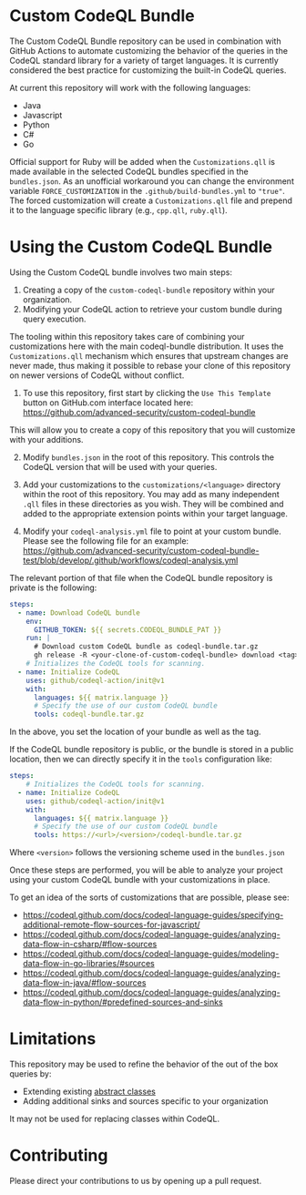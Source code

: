 # Custom CodeQL Bundle

The Custom CodeQL Bundle repository can be used in combination with GitHub
Actions to automate customizing the behavior of the queries in the CodeQL
standard library for a variety of target languages. It is currently considered
the best practice for customizing the built-in CodeQL queries. 

At current this repository will work with the following languages:

- Java
- Javascript
- Python 
- C# 
- Go

Official support for Ruby will be added when the `Customizations.qll` is made available in the selected CodeQL bundles specified in the `bundles.json`.
As an unofficial workaround you can change the environment variable `FORCE_CUSTOMIZATION` in the `.github/build-bundles.yml` to `"true"`.
The forced customization will create a `Customizations.qll` file and prepend it to the language specific library (e.g., `cpp.qll`, `ruby.qll`).

# Using the Custom CodeQL Bundle

Using the Custom CodeQL bundle involves two main steps:

1. Creating a copy of the `custom-codeql-bundle` repository within your
   organization. 
2. Modifying your CodeQL action to retrieve your custom bundle during query
   execution. 

The tooling within this repository takes care of combining your customizations
here with the main codeql-bundle distribution. It uses the `Customizations.qll`
mechanism which ensures that upstream changes are never made, thus making it
possible to rebase your clone of this repository on newer versions of CodeQL
without conflict. 

1. To use this repository, first start by clicking the `Use This Template` button
on GitHub.com interface located here:
https://github.com/advanced-security/custom-codeql-bundle

This will allow you to create a copy of this repository that you will customize
with your additions. 

2. Modify `bundles.json` in the root of this repository. This controls the
   CodeQL version that will be used with your queries. 

3. Add your customizations to the `customizations/<language>` directory within
   the root of this repository. You may add as many independent `.qll`
   files in these directories as you wish. They will be combined and added to
   the appropriate extension points within your target language. 

4. Modify your `codeql-analysis.yml` file to point at your custom bundle. Please
   see the following file for an example: https://github.com/advanced-security/custom-codeql-bundle-test/blob/develop/.github/workflows/codeql-analysis.yml

The relevant portion of that file when the CodeQL bundle repository is private is the following: 

```yml
steps:
  - name: Download CodeQL bundle
    env:
      GITHUB_TOKEN: ${{ secrets.CODEQL_BUNDLE_PAT }}
    run: |
      # Download custom CodeQL bundle as codeql-bundle.tar.gz
      gh release -R <your-clone-of-custom-codeql-bundle> download <tag>
    # Initializes the CodeQL tools for scanning.
  - name: Initialize CodeQL
    uses: github/codeql-action/init@v1
    with:
      languages: ${{ matrix.language }}
      # Specify the use of our custom CodeQL bundle
      tools: codeql-bundle.tar.gz
```

In the above, you set the location of your bundle as well as the tag.

If the CodeQL bundle repository is public, or the bundle is stored in a public location, then we can directly specify it in the `tools` configuration like:

```yml
steps:
    # Initializes the CodeQL tools for scanning.
  - name: Initialize CodeQL
    uses: github/codeql-action/init@v1
    with:
      languages: ${{ matrix.language }}
      # Specify the use of our custom CodeQL bundle
      tools: https://<url>/<version>/codeql-bundle.tar.gz
```

Where `<version>` follows the versioning scheme used in the `bundles.json`

Once these steps are performed, you will be able to analyze your project using
your custom CodeQL bundle with your customizations in place. 

To get an idea of the sorts of customizations that are possible, please
see:

- https://codeql.github.com/docs/codeql-language-guides/specifying-additional-remote-flow-sources-for-javascript/
- https://codeql.github.com/docs/codeql-language-guides/analyzing-data-flow-in-csharp/#flow-sources
- https://codeql.github.com/docs/codeql-language-guides/modeling-data-flow-in-go-libraries/#sources
- https://codeql.github.com/docs/codeql-language-guides/analyzing-data-flow-in-java/#flow-sources
- https://codeql.github.com/docs/codeql-language-guides/analyzing-data-flow-in-python/#predefined-sources-and-sinks


# Limitations 

This repository may be used to refine the behavior of the out of the box queries
by: 
- Extending existing [abstract classes](https://codeql.github.com/docs/ql-language-reference/types/#abstract-classes)
- Adding additional sinks and sources specific to your organization

It may not be used for replacing classes within CodeQL. 

# Contributing 

Please direct your contributions to us by opening up a pull request. 


